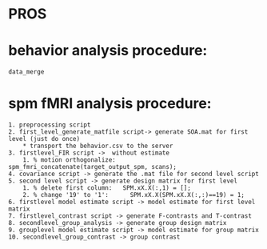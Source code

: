 # PROS


# behavior analysis procedure:
	
	data_merge
	
# spm fMRI analysis procedure:

	1. preprocessing script
	2. first_level_generate_matfile script-> generate SOA.mat for first level (just do once)
		* transport the behavior.csv to the server
	3. firstlevel_FIR script ->  without estimate
		1. % motion orthogonalize:  spm_fmri_concatenate(target_output_spm, scans); 
	4. covariance script -> generate the .mat file for second level script 
	5. second level script -> generate design matrix for first level
		1. % delete first column:   SPM.xX.X(:,1) = [];
		2. % change '19' to '1':      SPM.xX.X(SPM.xX.X(:,:)==19) = 1;
	6. firstlevel model estimate script -> model estimate for first level matrix
	7. firstlevel_contrast script -> generate F-contrasts and T-contrast
	8. secondlevel_group_analysis -> generate group design matrix
	9. grouplevel model estimate script -> model estimate for group matrix
	10. secondlevel_group_contrast -> group contrast

